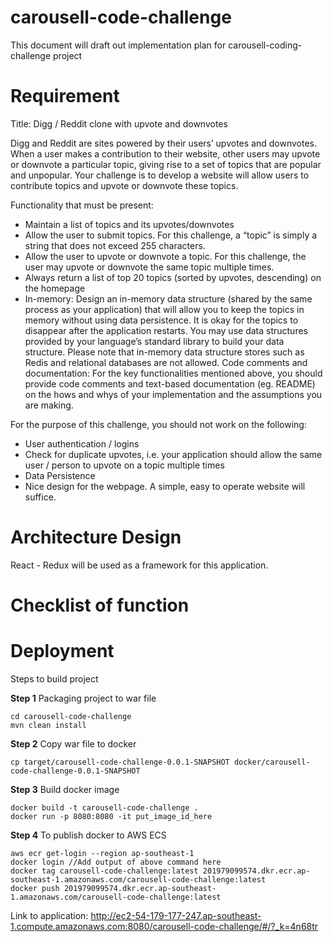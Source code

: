 # carousell-code-challenge
This document will draft out implementation plan for carousell-coding-challenge project
# Requirement
Title: Digg / Reddit clone with upvote and downvotes

Digg and Reddit are sites powered by their users’ upvotes and downvotes. When a user makes a contribution to their website, other users may upvote or downvote a particular topic, giving rise to a set of topics that are popular and unpopular. Your challenge is to develop a website will allow users to contribute topics and upvote or downvote these topics.

Functionality that must be present:
  - Maintain a list of topics and its upvotes/downvotes
  - Allow the user to submit topics. For this challenge, a “topic” is simply a string that does not exceed 255 characters.
  - Allow the user to upvote or downvote a topic. For this challenge, the user may upvote or downvote the same topic multiple times.
  - Always return a list of top 20 topics (sorted by upvotes, descending) on the homepage
  - In-memory: Design an in-memory data structure (shared by the same process as your application) that will allow you to keep the topics in memory without using data persistence. It is okay for the topics to disappear after the application restarts. You may use data structures provided by your language’s standard library to build your data structure. Please note that in-memory data structure stores such as Redis and relational databases are not allowed.
Code comments and documentation: For the key functionalities mentioned above, you should provide code comments and text-based documentation (eg. README) on the hows and whys of your implementation and the assumptions you are making.

For the purpose of this challenge, you should not work on the following:
  - User authentication / logins
  - Check for duplicate upvotes, i.e. your application should allow the same user / person to upvote on a topic multiple times
  - Data Persistence
  - Nice design for the webpage. A simple, easy to operate website will suffice.

# Architecture Design

React - Redux will be used as a framework for this application.

# Checklist of function

# Deployment
Steps to build project

**Step 1** Packaging project to war file
```$xslt
cd carousell-code-challenge
mvn clean install
```

**Step 2** Copy war file to docker
```$xslt
cp target/carousell-code-challenge-0.0.1-SNAPSHOT docker/carousell-code-challenge-0.0.1-SNAPSHOT
```

**Step 3** Build docker image
```$xslt
docker build -t carousell-code-challenge .
docker run -p 8080:8080 -it put_image_id_here
```

**Step 4** To publish docker to AWS ECS
```$xslt
aws ecr get-login --region ap-southeast-1
docker login //Add output of above command here
docker tag carousell-code-challenge:latest 201979099574.dkr.ecr.ap-southeast-1.amazonaws.com/carousell-code-challenge:latest
docker push 201979099574.dkr.ecr.ap-southeast-1.amazonaws.com/carousell-code-challenge:latest
```
Link to application: http://ec2-54-179-177-247.ap-southeast-1.compute.amazonaws.com:8080/carousell-code-challenge/#/?_k=4n68tr